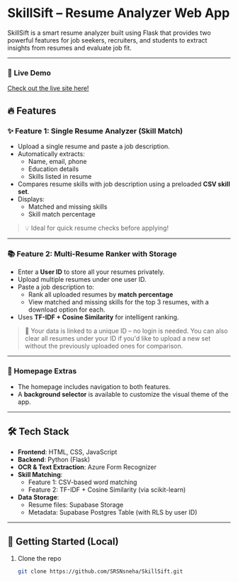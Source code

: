 # SkillSift – Resume Analyzer Web App

SkillSift is a smart resume analyzer built using Flask that provides two powerful features for job seekers, recruiters, and students to extract insights from resumes and evaluate job fit.

---
### 🚀 Live Demo

[Check out the live site here!](https://srsnsneha.github.io/SkillSift/)


## 🔥 Features

### ✨ Feature 1: Single Resume Analyzer (Skill Match)
- Upload a single resume and paste a job description.
- Automatically extracts:
  - Name, email, phone
  - Education details
  - Skills listed in resume
- Compares resume skills with job description using a preloaded **CSV skill set**.
- Displays:
  - Matched and missing skills
  - Skill match percentage

> 💡 Ideal for quick resume checks before applying!

---

### 📚 Feature 2: Multi-Resume Ranker with Storage
- Enter a **User ID** to store all your resumes privately.
- Upload multiple resumes under one user ID.
- Paste a job description to:
  - Rank all uploaded resumes by **match percentage**
  - View matched and missing skills for the top 3 resumes, with a download option for each.
- Uses **TF-IDF + Cosine Similarity** for intelligent ranking.

> 📂 Your data is linked to a unique ID – no login is needed. You can also clear all resumes under your ID if you'd like to upload a new set without the previously uploaded ones for comparison.

---

### 🎨 Homepage Extras
- The homepage includes navigation to both features.
- A **background selector** is available to customize the visual theme of the app.

---

## 🛠️ Tech Stack

- **Frontend**: HTML, CSS, JavaScript
- **Backend**: Python (Flask)
- **OCR & Text Extraction**: Azure Form Recognizer
- **Skill Matching**:
  - Feature 1: CSV-based word matching
  - Feature 2: TF-IDF + Cosine Similarity (via scikit-learn)
- **Data Storage**:
  - Resume files: Supabase Storage
  - Metadata: Supabase Postgres Table (with RLS by user ID)

---

## 🚀 Getting Started (Local)

1. Clone the repo  
   ```bash
   git clone https://github.com/SRSNsneha/SkillSift.git
